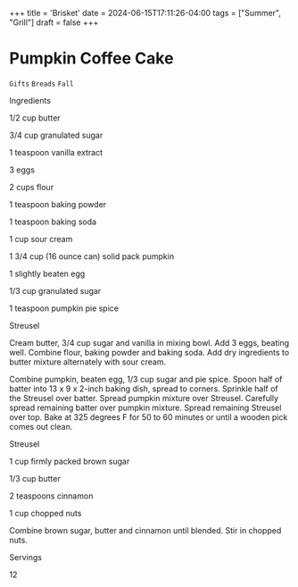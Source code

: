 +++
title = 'Brisket'
date = 2024-06-15T17:11:26-04:00
tags = ["Summer", "Grill"]
draft = false
+++
# Pumpkin Coffee Cake

`Gifts` `Breads` `Fall`

 

  Ingredients  

  1/2 cup butter

3/4 cup granulated sugar

1 teaspoon vanilla extract

3 eggs

2 cups flour

1 teaspoon baking powder

1 teaspoon baking soda

1 cup sour cream

1 3/4 cup (16 ounce can) solid pack pumpkin

1 slightly beaten egg

1/3 cup granulated sugar

1 teaspoon pumpkin pie spice

Streusel

Cream butter, 3/4 cup sugar and vanilla in mixing bowl. Add 3 eggs, beating well. Combine flour, baking powder and baking soda. Add dry ingredients to butter mixture alternately with sour cream.

Combine pumpkin, beaten egg, 1/3 cup sugar and pie spice. Spoon half of batter into 13 x 9 x 2-inch baking dish, spread to corners. Sprinkle half of the Streusel over batter. Spread pumpkin mixture over Streusel. Carefully spread remaining batter over pumpkin mixture. Spread remaining Streusel over top. Bake at 325 degrees F for 50 to 60 minutes or until a wooden pick comes out clean.

Streusel

1 cup firmly packed brown sugar

1/3 cup butter

2 teaspoons cinnamon

1 cup chopped nuts

Combine brown sugar, butter and cinnamon until blended. Stir in chopped nuts.

 

  

   Servings  

  12  

 
